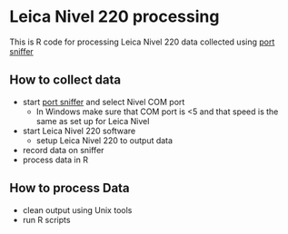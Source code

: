 # Leica Nivel 220 processing

This is R code for processing Leica Nivel 220 data collected using [port sniffer](https://technet.microsoft.com/en-us/sysinternals/bb896644)


## How to collect data

* start [port sniffer](https://technet.microsoft.com/en-us/sysinternals/bb896644) and select Nivel COM port
	* In Windows make sure that COM port is <5 and that speed is the same as set up for Leica Nivel
* start Leica Nivel 220 software
	* setup Leica Nivel 220 to output data
* record data on sniffer
* process data in R


## How to process Data

* clean output using Unix tools
* run R scripts